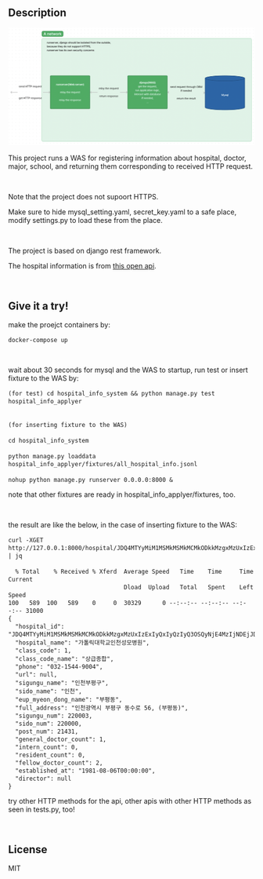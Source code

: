 ## Description

<img src='hosp-info-sys-desc.png'></img>

This project runs a WAS for registering information about hospital, doctor, major, school, and returning them corresponding to received HTTP request.

<br>

Note that the project does not supoort HTTPS.

Make sure to hide mysql_setting.yaml, secret_key.yaml to a safe place, modify settings.py to load these from the place.

<br>

The project is based on django rest framework.

The hospital information is from [this open api](https://www.data.go.kr/data/15001698/openapi.do#/layer-api-guide).


<br>

## Give it a try!

make the proejct containers by:

```
docker-compose up
```


<br>

wait about 30 seconds for mysql and the WAS to startup, run test or insert fixture to the WAS by:

```
(for test) cd hospital_info_system && python manage.py test hospital_info_applyer


(for inserting fixture to the WAS) 

cd hospital_info_system 

python manage.py loaddata hospital_info_applyer/fixtures/all_hospital_info.jsonl

nohup python manage.py runserver 0.0.0.0:8000 &
```

note that other fixtures are ready in hospital_info_applyer/fixtures, too.


<br>

the result are like the below, in the case of inserting fixture to the WAS:

```
curl -XGET http://127.0.0.1:8000/hospital/JDQ4MTYyMiM1MSMkMSMkMCMkODkkMzgxMzUxIzExIyQxIyQzIyQ3OSQyNjE4MzIjNDEjJDEjJDgjJDgz/ | jq    

  % Total    % Received % Xferd  Average Speed   Time    Time     Time  Current
                                 Dload  Upload   Total   Spent    Left  Speed
100   589  100   589    0     0  30329      0 --:--:-- --:--:-- --:--:-- 31000
{
  "hospital_id": "JDQ4MTYyMiM1MSMkMSMkMCMkODkkMzgxMzUxIzExIyQxIyQzIyQ3OSQyNjE4MzIjNDEjJDEjJDgjJDgz",
  "hospital_name": "가톨릭대학교인천성모병원",
  "class_code": 1,
  "class_code_name": "상급종합",
  "phone": "032-1544-9004",
  "url": null,
  "sigungu_name": "인천부평구",
  "sido_name": "인천",
  "eup_myeon_dong_name": "부평동",
  "full_address": "인천광역시 부평구 동수로 56, (부평동)",
  "sigungu_num": 220003,
  "sido_num": 220000,
  "post_num": 21431,
  "general_doctor_count": 1,
  "intern_count": 0,
  "resident_count": 0,
  "fellow_doctor_count": 2,
  "established_at": "1981-08-06T00:00:00",
  "director": null
}
```

try other HTTP methods for the api, other apis with other HTTP methods as seen in tests.py, too!


<br>

## License

MIT